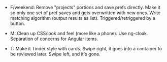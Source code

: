 - F/weekend:
  Remove "projects" portions and save prefs directly.
  Make it so only one set of pref saves and gets overwritten with new ones.
  Write matching algorithm (output results as list). Triggered/retriggered by a button.

- M: Clean up CSS/look and feel (more like a phone). Use ng-cloak. Separation of concerns for Angular items.
- T: Make it Tinder style with cards. Swipe right, it goes into a container to be reviewed later. Swipe left, and it's gone.
